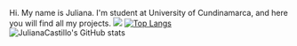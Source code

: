 Hi. My name is Juliana. I'm student at University of Cundinamarca, and here you will find all my projects.
![](https://komarev.com/ghpvc/?username=jlianacastillo&color=blue)
[![Top Langs](https://github-readme-stats.vercel.app/api/top-langs/?username=jlianacastillo)](https://github.com/jlianacastillo/github-readme-stats)
![JulianaCastillo's GitHub stats](https://github-readme-stats.vercel.app/api?username=jlianacastillo&show_icons=true)

